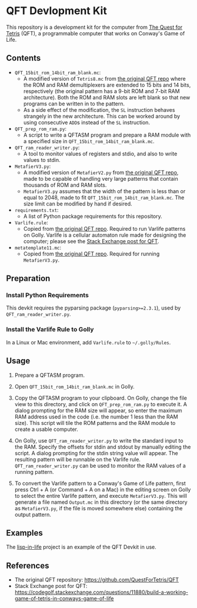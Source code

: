 # QFT Devlopment Kit
This repository is a development kit for the computer from [The Quest for Tetris](https://github.com/QuestForTetris/QFT) (QFT), a programmable computer that works on Conway's Game of Life.

## Contents
- `QFT_15bit_rom_14bit_ram_blank.mc`:
  - A modified version of `Tetris8.mc` from [the original QFT repo](https://github.com/QuestForTetris/QFT) where the ROM and RAM demultiplexers are extended to 15 bits and 14 bits, respectively (the original pattern has a 9-bit ROM and 7-bit RAM architecture). Both the ROM and RAM slots are left blank so that new programs can be written in to the pattern.
  - As a side effect of the modification, the `SL` instruction behaves strangely in the new architecture. This can be worked around by using consecutive `ADD`s instead of the `SL` instruction.
- `QFT_prep_rom_ram.py`:
  - A script to write a QFTASM program and prepare a RAM module with a specified size in `QFT_15bit_rom_14bit_ram_blank.mc`.
- `QFT_ram_reader_writer.py`:
  - A tool to monitor values of registers and stdio, and also to write values to stdin.
- `MetafierV3.py`:
  - A modified version of `MetafierV2.py` from [the original QFT repo](https://github.com/QuestForTetris/QFT), made to be capable of handling very large patterns that contain thousands of ROM and RAM slots.
  - `MetafierV3.py` assumes that the width of the pattern is less than or equal to 2048, made to fit `QFT_15bit_rom_14bit_ram_blank.mc`. The size limit can be modified by hand if desired.
- `requirements.txt`:
  - A list of Python package requirements for this repository.
- `Varlife.rule`:
  - Copied from [the original QFT repo](https://github.com/QuestForTetris/QFT). Required to run Varlife patterns on Golly. Varlife is a cellular automaton rule made for designing the computer; please see the [Stack Exchange post for QFT](https://codegolf.stackexchange.com/questions/11880/build-a-working-game-of-tetris-in-conways-game-of-life).
- `metatemplate11.mc`:
  - Copied from [the original QFT repo](https://github.com/QuestForTetris/QFT). Required for running `MetafierV3.py`.


## Preparation
### Install Python Requirements
This devkit requires the pyparsing package (`pyparsing>=2.3.1`), used by `QFT_ram_reader_writer.py`.

### Install the Varlife Rule to Golly
In a Linux or Mac environment, add `Varlife.rule` to `~/.golly/Rules`.


## Usage
1. Prepare a QFTASM program.

2. Open `QFT_15bit_rom_14bit_ram_blank.mc` in Golly.

3. Copy the QFTASM program to your clipboard. On Golly, change the file view to this directory, and click on `QFT_prep_rom_ram.py` to execute it. A dialog prompting for the RAM size will appear, so enter the maximum RAM address used in the code (i.e. the number 1 less than the RAM size). This script will tile the ROM patterns and the RAM module to create a usable computer.

4. On Golly, use `QFT_ram_reader_writer.py` to write the standard input to the RAM. Specify the offsets for stdin and stdout by manually editing the script. A dialog prompting for the stdin string value will appear. The resulting pattern will be runnable on the Varlife rule. `QFT_ram_reader_writer.py` can be used to monitor the RAM values of a running pattern.

5. To convert the Varlife pattern to a Conway's Game of Life pattern, first press Ctrl + A (or Command + A on a Mac) in the editing screen on Golly to select the entire Varlife pattern, and execute `MetafierV3.py`. This will generate a file named `Output.mc` in this directory (or the same directory as `MetafierV3.py`, if the file is moved somewhere else) containing the output pattern.


## Examples
The [lisp-in-life](https://github.com/woodrush/lisp-in-life) project is an example of the QFT Devkit in use.


## References
- The original QFT repository: https://github.com/QuestForTetris/QFT
- Stack Exchange post for QFT: https://codegolf.stackexchange.com/questions/11880/build-a-working-game-of-tetris-in-conways-game-of-life

